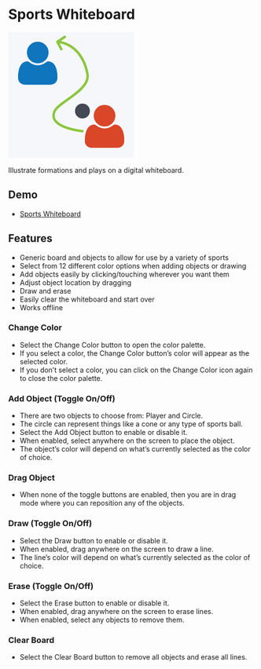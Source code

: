 # Sports Whiteboard

![Sports Whiteboard](/img/icon-256.png)

Illustrate formations and plays on a digital whiteboard.

## Demo
* [Sports Whiteboard](https://nightwolf.dev/demos/sports-whiteboard)

## Features

* Generic board and objects to allow for use by a variety of sports
* Select from 12 different color options when adding objects or drawing
* Add objects easily by clicking/touching wherever you want them
* Adjust object location by dragging
* Draw and erase
* Easily clear the whiteboard and start over
* Works offline

### Change Color

* Select the Change Color button to open the color palette.
* If you select a color, the Change Color button’s color will appear as the selected color.
* If you don’t select a color, you can click on the Change Color icon again to close the color palette.

### Add Object (Toggle On/Off)

* There are two objects to choose from: Player and Circle.
* The circle can represent things like a cone or any type of sports ball.
* Select the Add Object button to enable or disable it.
* When enabled, select anywhere on the screen to place the object.
* The object’s color will depend on what’s currently selected as the color of choice.

### Drag Object

* When none of the toggle buttons are enabled, then you are in drag mode where you can reposition any of the objects.

### Draw (Toggle On/Off)

* Select the Draw button to enable or disable it.
* When enabled, drag anywhere on the screen to draw a line.
* The line’s color will depend on what’s currently selected as the color of choice.

### Erase (Toggle On/Off)

* Select the Erase button to enable or disable it.
* When enabled, drag anywhere on the screen to erase lines.
* When enabled, select any objects to remove them.

### Clear Board

* Select the Clear Board button to remove all objects and erase all lines.
